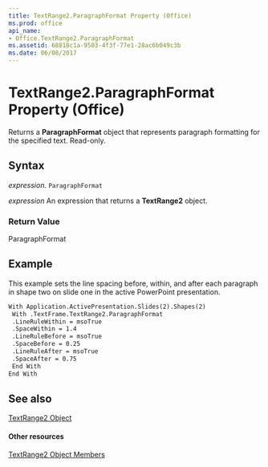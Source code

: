 ```yaml
---
title: TextRange2.ParagraphFormat Property (Office)
ms.prod: office
api_name:
- Office.TextRange2.ParagraphFormat
ms.assetid: 68818c1a-9503-4f3f-77e1-28ac6b049c3b
ms.date: 06/08/2017
---
```



# TextRange2.ParagraphFormat Property (Office)

Returns a  **ParagraphFormat** object that represents paragraph formatting for the specified text. Read-only.


## Syntax

 _expression_. `ParagraphFormat`

 _expression_ An expression that returns a **TextRange2** object.


### Return Value

ParagraphFormat


## Example

This example sets the line spacing before, within, and after each paragraph in shape two on slide one in the active PowerPoint presentation.


```vb
With Application.ActivePresentation.Slides(2).Shapes(2) 
 With .TextFrame.TextRange2.ParagraphFormat 
 .LineRuleWithin = msoTrue 
 .SpaceWithin = 1.4 
 .LineRuleBefore = msoTrue 
 .SpaceBefore = 0.25 
 .LineRuleAfter = msoTrue 
 .SpaceAfter = 0.75 
 End With 
End With
```


## See also


[TextRange2 Object](textrange2-object-office.md)
#### Other resources


[TextRange2 Object Members](textrange2-members-office.md)

